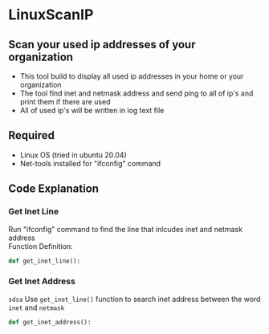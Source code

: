 # LinuxScanIP
## Scan your used ip addresses of your organization 

* This tool build to display all used ip addresses in your home or your organization
* The tool find inet and netmask address and send ping to all of ip's and print them if there are used
* All of used ip's will be written in log text file

## Required

* Linux OS (tried in ubuntu 20.04)
* Net-tools installed for "ifconfig" command

## Code Explanation

### Get Inet Line
Run "ifconfig" command to find the line that inlcudes inet and netmask address  
Function Definition:
```python
def get_inet_line():
```

### Get Inet Address
``sdsa``
Use `get_inet_line()` function to search inet address between the word `inet` and `netmask`
```python
def get_inet_address():
```
